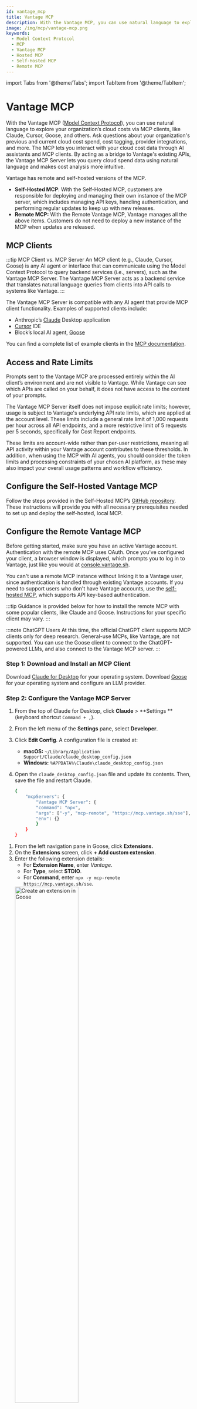 ```yaml
---
id: vantage_mcp
title: Vantage MCP
description: With the Vantage MCP, you can use natural language to explore your organization’s cloud costs via MCP clients, like Claude, Cursor, Goose, and others.
image: /img/mcp/vantage-mcp.png
keywords:
  - Model Context Protocol 
  - MCP
  - Vantage MCP
  - Hosted MCP
  - Self-Hosted MCP
  - Remote MCP
---
```


import Tabs from '@theme/Tabs';
import TabItem from '@theme/TabItem';

# Vantage MCP

With the Vantage MCP ([Model Context Protocol](https://modelcontextprotocol.io/introduction)), you can use natural language to explore your organization’s cloud costs via MCP clients, like Claude, Cursor, Goose, and others. Ask questions about your organization's previous and current cloud cost spend, cost tagging, provider integrations, and more. The MCP lets you interact with your cloud cost data through AI assistants and MCP clients. By acting as a bridge to Vantage's existing APIs, the Vantage MCP Server lets you query cloud spend data using natural language and makes cost analysis more intuitive. 

Vantage has remote and self-hosted versions of the MCP.

- **Self-Hosted MCP**: With the Self-Hosted MCP, customers are responsible for deploying and managing their own instance of the MCP server, which includes managing API keys, handling authentication, and performing regular updates to keep up with new releases.
- **Remote MCP:** With the Remote Vantage MCP, Vantage manages all the above items. Customers do not need to deploy a new instance of the MCP when updates are released.

## MCP Clients

:::tip MCP Client vs. MCP Server
An MCP client (e.g., Claude, Cursor, Goose) is any AI agent or interface that can communicate using the Model Context Protocol to query backend services (i.e., servers), such as the Vantage MCP Server. The Vantage MCP Server acts as a backend service that translates natural language queries from clients into API calls to systems like Vantage. 
:::

The Vantage MCP Server is compatible with any AI agent that provide MCP client functionality. Examples of supported clients include: 

- Anthropic’s [Claude](https://claude.ai) Desktop application
- [Cursor](https://www.cursor.com/) IDE
- Block’s local AI agent, [Goose](https://github.com/block/goose)

You can find a complete list of example clients in the [MCP documentation](https://modelcontextprotocol.io/clients).

## Access and Rate Limits

Prompts sent to the Vantage MCP are processed entirely within the AI client’s environment and are not visible to Vantage. While Vantage can see which APIs are called on your behalf, it does not have access to the content of your prompts.

The Vantage MCP Server itself does not impose explicit rate limits; however, usage is subject to Vantage's underlying API rate limits, which are applied at the account level. These limits include a general rate limit of 1,000 requests per hour across all API endpoints, and a more restrictive limit of 5 requests per 5 seconds, specifically for Cost Report endpoints.

These limits are account-wide rather than per-user restrictions, meaning all API activity within your Vantage account contributes to these thresholds. In addition, when using the MCP with AI agents, you should consider the token limits and processing constraints of your chosen AI platform, as these may also impact your overall usage patterns and workflow efficiency.

## Configure the Self-Hosted Vantage MCP

Follow the steps provided in the Self-Hosted MCP’s [GitHub repository](https://github.com/vantage-sh/vantage-mcp-server). These instructions will provide you with all necessary prerequisites needed to set up and deploy the self-hosted, local MCP.

## Configure the Remote Vantage MCP

Before getting started, make sure you have an active Vantage account. Authentication with the remote MCP uses OAuth. Once you’ve configured your client, a browser window is displayed, which prompts you to log in to Vantage, just like you would at [console.vantage.sh](https://console.vantage.sh/).

You can't use a remote MCP instance without linking it to a Vantage user, since authentication is handled through existing Vantage accounts. If you need to support users who don't have Vantage accounts, use the [self-hosted MCP](https://github.com/vantage-sh/vantage-mcp-server), which supports API key-based authentication.

:::tip
Guidance is provided below for how to install the remote MCP with some popular clients, like Claude and Goose. Instructions for your specific client may vary.
::: 

:::note ChatGPT Users
At this time, the official ChatGPT client supports MCP clients only for deep research. General-use MCPs, like Vantage, are not supported. You can use the Goose client to connect to the ChatGPT-powered LLMs, and also connect to the Vantage MCP server. 
:::

### Step 1: Download and Install an MCP Client

<Tabs groupId="mcp">
    <TabItem value="claude" label="Claude" default>
    Download <a href="https://claude.ai/download">Claude for Desktop</a> for your operating system.
    </TabItem>
    <TabItem value="goose" label="Goose" default>
    Download <a href="https://block.github.io/goose/docs/getting-started/installation/">Goose</a> for your operating system and configure an LLM provider.
    </TabItem>
</Tabs>

### Step 2: Configure the Vantage MCP Server

<Tabs groupId="mcp">
<TabItem value="claude" label="Claude">

1. From the top of Claude for Desktop, click **Claude** > **Settings **(keyboard shortcut `Command + ,`).
2. From the left menu of the **Settings** pane, select **Developer**.
3. Click **Edit Config**. A configuration file is created at:
   - **macOS:** `~/Library/Application Support/Claude/claude_desktop_config.json`
   - **Windows:** `%APPDATA%\Claude\claude_desktop_config.json`
4. Open the `claude_desktop_config.json` file and update its contents. Then, save the file and restart Claude.

    ```bash
    {
        "mcpServers": {
            "Vantage MCP Server": {
            "command": "npx",
            "args": ["-y", "mcp-remote", "https://mcp.vantage.sh/sse"],
            "env": {}
            }
        }
    }
    ```

</TabItem>
<TabItem value="goose" label="Goose">

1. From the left navigation pane in Goose, click **Extensions.** 
2. On the **Extensions** screen, click **+ Add custom extension**.
3. Enter the following extension details:
    - For **Extension Name**, enter *Vantage*.
    - For **Type**, select **STDIO**. 
    - For **Command**, enter `npx -y mcp-remote https://mcp.vantage.sh/sse`.
    <div style={{display:"flex", justifyContent:"center"}}>
    <img alt="Create an extension in Goose" width="60%" src="/img/mcp/goose-extension.png" />
    </div>
4. Click **Add Extension**. 

</TabItem>
</Tabs>


### Step 3: Authorize the Vantage MCP Server    

:::note
You may need to close and reopen your client for the authorization screen to display.
:::

After you configure the MCP server, an authorization screen is displayed in your browser. 

1. Read the authorization information, then click **Allow Access** to proceed.
    <div style={{display:"flex", justifyContent:"center"}}>
        <img alt="Authorize the MCP in Vantage" width="60%" src="/img/mcp/vantage-auth.png" />
    </div>
2. You will then be prompted to log in to Vantage with your username and password or authenticate via SSO. After you log in to Vantage, you will have access to the Vantage MCP server.

### Step 4: Prompt the Vantage MCP Server

<Tabs groupId="mcp">
<TabItem value="claude" label="Claude">

Start a new chat to begin prompting Claude. For example, you can ask, _“In Vantage, which workspaces do I have access to?”_ Claude uses the appropriate [MCP tool](/vantage_mcp#mcp-tools) and replies with workspace access details.

<div style={{display:"flex", justifyContent:"center"}}>
    <img alt="Chatting with Claude and Vantage MCP" width="80%" src="/img/mcp/claude-chat.png" />
</div>

Each time Claude uses a new tool, you'll be asked to approve it. Click **Allow Always** to grant ongoing access, or **Allow Once** to approve it just this time.

<div style={{display:"flex", justifyContent:"center"}}>
    <img alt="Authorizing a tool in Claude" width="50%" src="/img/mcp/claude-tools.png" />
</div>

:::note
You may encounter conversation limits when prompting Claude. If you encounter a limit, create a new chat. As a best practice, keep separate topics in separate chats for better organization.
:::

</TabItem>

<TabItem value="goose" label="Goose">

Start a new chat to begin prompting Goose. For example, you can ask, _“In Vantage, which workspaces do I have access to?”_ Goose uses the appropriate [MCP tool](/vantage_mcp#mcp-tools) and replies with workspace access details.

<div style={{display:"flex", justifyContent:"center"}}>
    <img alt="Chatting with Goose and Vantage MCP" width="80%" src="/img/mcp/goose-chat.png" />
</div>

</TabItem>

</Tabs>

## Revoke MCP Access Token

You can revoke your MCP Access Token at any time in the Vantage console. 

1. From the top navigation in Vantage, click **Settings**.
2. On the left navigation, under **General Settings**, select **API Access Tokens**.
3. Select the **MCP Server Token** tab. 
4. To delete your token, click **Remove MCP Access**. You can restore access at any time by re-entering the authentication flow with an MCP client.

## Vantage MCP Tools {#mcp-tools}

MCP tools “are a powerful primitive in the Model Context Protocol (MCP) that enable servers to expose executable functionality to clients. Through tools, LLMs can interact with external systems, perform computations, and take actions in the real world” ([Source](https://modelcontextprotocol.io/docs/concepts/tools)). The Vantage MCP exposes the following tools:

| Tool | Description |
| --- | --- |
| `get-cost-report-forecast` | List all spending forecasts related to a Cost Report. |
| `get-myself` | A utility to list available workspaces and check the access level of your authentication token. |
| `list-anomalies` | List of anomalies that were detected on Cost Reports. |
| `list-budgets` | List all budgets available to compare against a Cost Report and track spending. |
| `list-cost-integrations` | List all cost provider integrations (e.g., AWS, Azure, GCP) available to provide costs data from and their associated accounts. |
| `list-cost-providers` | List of the providers that the given workspace has shared with it, for filtering in [Vantage Query Language (VQL)](/vql) queries. |
| `list-cost-reports` | List all available Cost Reports. |
| `list-cost-services` | Lists all the services and their associated provider that is shared with the given workspace. |
| `list-costs` | Display all the costs in an associated Cost Report. |
| `list-dashboards` | List of all dashboards created in the Vantage account. |
| `list-tag-values` | List of tag values that can be used to filter Cost Reports. |
| `list-tags` | List of tags that can be used to filter Cost Reports. |
| `list-unit-costs` | Retrieve the unit costs for a given Cost Report. |
| `query-costs` | A general-purpose way to fetch cost data using VQL. |
| `submit-user-feedback` | Send feedback about the MCP or overall Vantage experience to the Vantage team. |

## Examples: Prompt the Vantage MCP

When you use the Vantage MCP, consider constructing clear and well-structured prompts to get the exact response you are looking for. This method helps your AI client understand your intent and provides you with the best response. You can provide relevant context, such as specific workspaces, timeframes, or services. See the [Prompting Best Practices](/vantage_mcp#best-practices) section for some additional tips.

Consider the below example. In this example, the user has chosen to use Claude to interact with the Vantage MCP. This user is part of an organization that has multiple workspaces on Vantage.

The user asks:

> *How much did we spend on S3 in us-east-1 over the last 30 days?*

Claude responds:

> *I'll help you find your S3 spending in us-east-1 over the last 30 days. First, let me check your workspace information and available cost providers.*

The MCP’s `get-myself` tool is then used to retrieve:

- User identity
- Accessible workspaces
- Cost provider connections (e.g., AWS)

Claude identifies that the user has access to multiple workspaces and selects the default one to proceed:

> *I can see you have access to multiple workspaces. To get your S3 spending data, I'll need to know which workspace you'd like me to query. I'll start with the first workspace ('Marketing Workspace') and check for AWS S3 costs.*

Now that Claude has the necessary context, it calls the MCP’s `query-costs` tool with scoped filters:

```json
{
  `filter`: `(costs.provider = 'aws' AND costs.service = 'Amazon Simple Storage Service' AND costs.region = 'us-east-1')`,
  `date_bin`: `day`,
  `end_date`: `2025-07-22`,
  `start_date`: `2025-06-22`,
  `workspace_token`: `wrkspc_1234567`
}
```

Claude responds:

> *It looks like there are no S3 costs in us-east-1 for Marketing Workspace. Let me try a few other workspaces to see if your S3 costs might be in a different workspace. Let me check the "Management" workspace which seems like it might be a primary workspace.*

It then uses the `query-costs` tool again to look in other workspaces until it finds spend in a workspace: 

> _Based on your query for S3 costs in us-east-1 over the last 30 days (June 22 - July 22, 2025), here's what I found:_
>
> _**S3 Spending Summary (us-east-1, Last 30 Days)**_
>
> _Total S3 Spend: $55,089.92_
>
> _The costs are distributed across multiple AWS accounts:_
>
> _**Top Spending Accounts:**_
>
> _- Account 123456789: ~$25,850+ (dominant portion of spend)_
> 
> _ ..._

In addition, daily spending patterns and other insights are provided.

:::tip
For quicker, more relevant results, if the user had specified the workspace in the initial question, for example:

> _How much did we spend on S3 in us-east-1 over the last 30 days in the Management Workspace?_
> 

Claude would immediately have the necessary context and could skip the workspace confirmation step, which would result in a quicker, more relevant response.
:::

### Prompting Best Practices {#best-practices}

Consider using the following best practices when working with the Vantage MCP:

- Add context to your prompts. Mention primitives like provider, time frame, workspace, specific service, or tags, when applicable.
    - _Example: What was our GCP BigQuery spend for September and October 2024?_
- Construct your prompts using group-by statements to help reduce token consumption (e.g., group costs by month as opposed to day).
- Ask one thing at a time and avoid stacking various unrelated questions. Instead of, _“What were our EC2 costs last month, and also which accounts are over budget, and can you tell me if any tags are missing?”_ consider asking these as separate prompts to keep responses organized and information relevant.
- Be specific. Don’t assume the client knows what terms like “important” mean. Instead of _"What are my most important costs to monitor?"_, try something more specific, like, _"Which services have the highest costs without tags?"_ or _"Which accounts had the biggest increase in spend over the past two months?"_

### Additional Prompt Examples

Additional examples are provided below for how you can interact with the Vantage MCP.

<details>
<summary>Cost Analysis</summary>

- How much did we spend on S3 in us-east-1 over the last 30 days in the Management workspace?  
- What are the top 5 most expensive GCP services this month across all workspaces?  
- Compare GCP and Azure spend for the last quarter.  
- Show me my EC2 costs that are tagged with the environment tag.

</details>

<details>
<summary>Forecasting and Planning</summary>

- What is our forecasted cloud spend for next month across all providers?  
- If we deprecate the ap-northeast-2 AWS region, how much could we save?

</details>

<details>
<summary>Tagging and Filtering</summary>

- List all tags available in our default workspace.  
- Get last month’s Datadog spend filtered by the infra team tag.  
- Break down Azure costs by the owner tag for the past 90 days.

</details>

<details>
<summary>Anomaly Detection</summary>

- Are there any recent major anomalies in our GitHub spend?  
- Which AWS services spiked in cost over the last 7 days?

</details>

## Feedback

You can join the free [Vantage Community Slack](https://vantage.sh/slack) to connect with other users and the Vantage team. In the `#mcp` channel, share feedback, ask questions, and see how others are using the Vantage MCP server. 

You can also use the `submit-user-feedback` tool within the MCP to submit feedback. Send a prompt, like:

> _Can you provide Vantage the following feedback: I love using the MCP!_